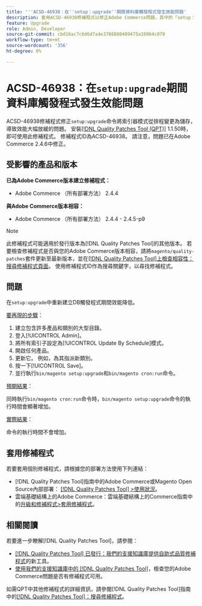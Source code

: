 ```yaml
---
title: '''ACSD-46938：在''setup：upgrade''期間資料庫觸發程式發生效能問題'
description: 套用ACSD-46938修補程式以修正Adobe Commerce問題，其中的「setup：upgrade」命令將索引器模式從排程變更為儲存，導致效能大幅降低。
feature: Upgrade
role: Admin, Developer
source-git-commit: cbd16ac7c6d6d7a4e3786880409475a10964c070
workflow-type: tm+mt
source-wordcount: '356'
ht-degree: 0%

---
```


# ACSD-46938：在`setup:upgrade`期間資料庫觸發程式發生效能問題

ACSD-46938修補程式修正`setup:upgrade`命令將索引器模式從排程變更為儲存，導致效能大幅放緩的問題。 安裝[[!DNL Quality Patches Tool (QPT)]](/help/announcements/adobe-commerce-announcements/magento-quality-patches-released-new-tool-to-self-serve-quality-patches.md) 1.1.50時，即可使用此修補程式。 修補程式ID為ACSD-46938。 請注意，問題已在Adobe Commerce 2.4.6中修正。

## 受影響的產品和版本

**已為Adobe Commerce版本建立修補程式：**

* Adobe Commerce （所有部署方法） 2.4.4

**與Adobe Commerce版本相容：**

* Adobe Commerce （所有部署方法） 2.4.4 - 2.4.5-p9

>[!NOTE]
>
>此修補程式可能適用於發行版本為[!DNL Quality Patches Tool]的其他版本。 若要檢查修補程式是否與您的Adobe Commerce版本相容，請將`magento/quality-patches`套件更新至最新版本，並在[[!DNL Quality Patches Tool]上檢查相容性：搜尋修補程式頁面](https://experienceleague.adobe.com/tools/commerce-quality-patches/index.html)。 使用修補程式ID作為搜尋關鍵字，以尋找修補程式。

## 問題

在`setup:upgrade`中重新建立DB觸發程式期間效能降低。

<u>要再現的步驟</u>：

1. 建立包含許多產品和類別的大型目錄。
1. 登入[!UICONTROL Admin]。
1. 將所有索引子設定為[!UICONTROL Update By Schedule]模式。
1. 開啟任何產品。
1. 更新它。 例如，為其指派新類別。
1. 按一下[!UICONTROL Save]。
1. 並行執行`bin/magento setup:upgrade`和`bin/magento cron:run`命令。

<u>預期結果</u>：

同時執行`bin/magento cron:run`命令時，`bin/magento setup:upgrade`命令的執行時間會顯著增加。

<u>實際結果</u>：

命令的執行時間不會增加。

## 套用修補程式

若要套用個別修補程式，請根據您的部署方法使用下列連結：

* [!DNL Quality Patches Tool]指南中的Adobe Commerce或Magento Open Source內部部署： [[!DNL Quality Patches Tool] >使用狀況](https://experienceleague.adobe.com/docs/commerce-operations/tools/quality-patches-tool/usage.html)。
* 雲端基礎結構上的Adobe Commerce：雲端基礎結構上的Commerce指南中的[升級和修補程式>套用修補程式](https://experienceleague.adobe.com/docs/commerce-cloud-service/user-guide/develop/upgrade/apply-patches.html)。

## 相關閱讀

若要進一步瞭解[!DNL Quality Patches Tool]，請參閱：

* [[!DNL Quality Patches Tool] 已發行：我們的支援知識庫提供自助式品質修補程式](/help/announcements/adobe-commerce-announcements/magento-quality-patches-released-new-tool-to-self-serve-quality-patches.md)的新工具。
* [使用我們的支援知識庫中的 [!DNL Quality Patches Tool]](/help/support-tools/patches-available-in-qpt-tool/check-patch-for-magento-issue-with-magento-quality-patches.md)，檢查您的Adobe Commerce問題是否有修補程式可用。

如需QPT中其他修補程式的詳細資訊，請參閱[!DNL Quality Patches Tool]指南中的[[!DNL Quality Patches Tool]：搜尋修補程式](https://experienceleague.adobe.com/tools/commerce-quality-patches/index.html)。
